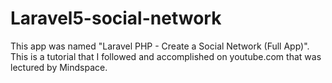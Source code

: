 # Laravel5-social-network
This app was named "Laravel PHP - Create a Social Network (Full App)". This is a tutorial that I followed and accomplished on youtube.com that was lectured by Mindspace.
